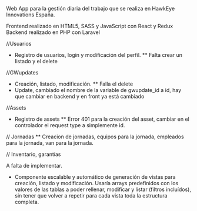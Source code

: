 
Web App para la gestión diaria del trabajo que se realiza en HawkEye Innovations España.

Frontend realizado en HTML5, SASS y JavaScript con React y Redux
Backend realizado en PHP con Laravel

//Usuarios
- Registro de usuarios, login y modificación del perfil.
** Falta crear un listado y el delete

//GWupdates
- Creación, listado, modificación.
** Falla el delete
 - Update, cambiado el nombre de la variable de gwupdate_id a id, hay que cambiar en backend y en front ya está cambiado

//Assets
- Registro de assets
** Error 401 para la creación del asset, cambiar en el controlador el request type a simplemente id.

// Jornadas
** Creacion de jornadas, equipos para la jornada, empleados para la jornada, van para la jornada.

// Inventario, garantías

A falta de implementar.

- Componente escalable y automático de generación de vistas para creación, listado y modificación. Usaría arrays predefinidos con los valores de las tablas a poder rellenar, modificar y listar (filtros incluídos), sin tener que volver a repetir para cada vista toda la estructura completa.

